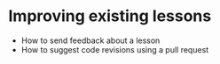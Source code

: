 # Improving existing lessons

* How to send feedback about a lesson
* How to suggest code revisions using a pull request